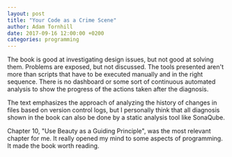 ```yaml
---
layout: post
title: "Your Code as a Crime Scene"
author: Adam Tornhill
date: 2017-09-16 12:00:00 +0200
categories: programming
---
```


The book is good at investigating design issues, but not good at solving them. Problems are exposed, but not discussed. The tools presented aren't more than scripts that have to be executed manually and in the right sequence. There is no dashboard or some sort of continuous automated analysis to show the progress of the actions taken after the diagnosis.

The text emphasizes the approach of analyzing the history of changes in files based on version control logs, but I personally think that all diagnosis shown in the book can also be done by a static analysis tool like SonaQube.

Chapter 10, "Use Beauty as a Guiding Principle", was the most relevant chapter for me. It really opened my mind to some aspects of programming. It made the book worth reading.